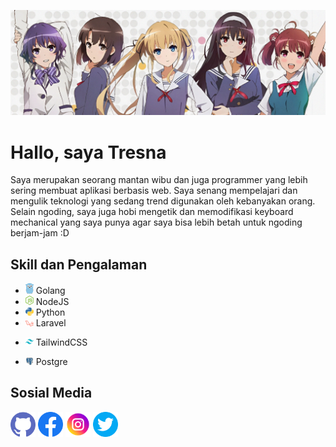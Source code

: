 ![](https://github.com/salamanderman234/salamanderman234/blob/main/banner-final.jpg)
# Hallo, saya Tresna

Saya merupakan seorang mantan wibu dan juga programmer yang lebih sering membuat aplikasi berbasis web. Saya senang mempelajari dan mengulik teknologi yang sedang trend digunakan oleh kebanyakan orang. Selain ngoding, saya juga hobi mengetik dan memodifikasi keyboard mechanical yang saya punya agar saya bisa lebih betah untuk ngoding berjam-jam :D

## Skill dan Pengalaman
* <img src="https://github.com/salamanderman234/salamanderman234/blob/main/gopher.png" width='13'> Golang
* <img src="https://github.com/salamanderman234/salamanderman234/blob/main/nodejs.png" width='13'> NodeJS
* <img src="https://github.com/salamanderman234/salamanderman234/blob/main/python.png" width='13'> Python
* <img src="https://github.com/salamanderman234/salamanderman234/blob/main/laravel.png" width='13'> Laravel
<!-- * <img src="https://github.com/salamanderman234/salamanderman234/blob/main/html5.png" width='13'> HTML
* <img src="https://github.com/salamanderman234/salamanderman234/blob/main/css3.png" width='13'> CSS
* <img src="https://github.com/salamanderman234/salamanderman234/blob/main/javascript.png" width='13'> Javascript -->
* <img src="https://github.com/salamanderman234/salamanderman234/blob/main/tailwindcss.png" width='13'> TailwindCSS
<!-- * <img src="https://github.com/salamanderman234/salamanderman234/blob/main/mongo_db.png" width='13'> MongoDB -->
* <img src="https://github.com/salamanderman234/salamanderman234/blob/main/postgresql.png" width='13'> Postgre

## Sosial Media
[<img src='https://github.com/salamanderman234/salamanderman234/blob/main/github.png' alt='github' height='40'>](https://github.com/salamanderman234)  [<img src='https://github.com/salamanderman234/salamanderman234/blob/main/facebook.png' alt='facebook' height='40'>](https://www.facebook.com/tresna.saputra.75)  [<img src='https://github.com/salamanderman234/salamanderman234/blob/main/instagram.png' alt='instagram' height='40'>](https://www.instagram.com/tresnasaputra9/)  [<img src='https://github.com/salamanderman234/salamanderman234/blob/main/twitter.png' alt='twitter' height='40'>](https://twitter.com/tresnasaputra23)  



